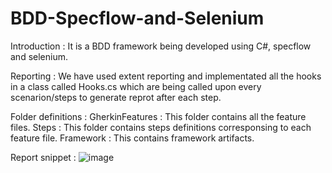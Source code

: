 # BDD-Specflow-and-Selenium

Introduction : It is a BDD framework being developed using C#, specflow and selenium.

Reporting  : We have used extent reporting and implementated all the hooks in a class called Hooks.cs which are being called upon every scenarion/steps to generate reprot after each step.


Folder definitions :
GherkinFeatures : This folder contains all the feature files.
Steps : This folder contains steps definitions corresponsing to each feature file.
Framework : This contains framework artifacts.


Report snippet :
![image](https://user-images.githubusercontent.com/42684033/116777010-85fb1c00-aa89-11eb-8c6d-a1c4a3b766c4.png)
